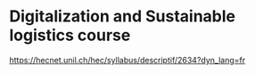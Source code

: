 # Digitalization and Sustainable logistics course 
https://hecnet.unil.ch/hec/syllabus/descriptif/2634?dyn_lang=fr
